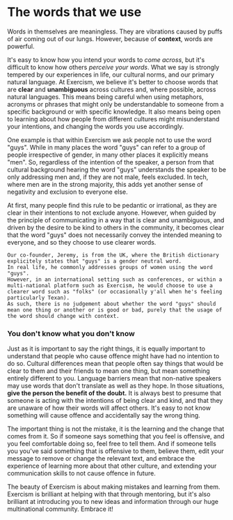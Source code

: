 # The words that we use

Words in themselves are meaningless.
They are vibrations caused by puffs of air coming out of our lungs.
However, because of **context**, words are powerful.

It's easy to know how you intend your words to _come across_, but it's difficult to know how others _perceive your words_.
What we say is strongly tempered by our experiences in life, our cultural norms, and our primary natural language.
At Exercism, we believe it's better to choose words that are **clear** and **unambiguous** across cultures and, where possible, across natural languages.
This means being careful when using metaphors, acronyms or phrases that might only be understandable to someone from a specific background or with specific knowledge.
It also means being open to learning about how people from different cultures might misunderstand your intentions, and changing the words you use accordingly.

One example is that within Exercism we ask people not to use the word "guys".
While in many places the word "guys" can refer to a group of people irrespective of gender, in many other places it explicitly means "men".
So, regardless of the intention of the speaker, a person from that cultural background hearing the word "guys" understands the speaker to be only addressing men and, if they are not male, feels excluded.
In tech, where men are in the strong majority, this adds yet another sense of negativity and exclusion to everyone else.

At first, many people find this rule to be pedantic or irrational, as they are clear in their intentions to not exclude anyone.
However, when guided by the principle of communicating in a way that is clear and unambiguous, and driven by the desire to be kind to others in the community, it becomes clear that the word "guys" does not necessarily convey the intended meaning to everyone, and so they choose to use clearer words.

```note
Our co-founder, Jeremy, is from the UK, where the British dictionary explicitely states that "guys" is a gender neutral word.
In real life, he commonly addresses groups of women using the word "guys".
However, in an international setting such as conferences, or within a multi-national platform such as Exercism, he would choose to use a clearer word such as "folks" (or occasionally y'all when he's feeling particularly Texan).
As such, there is no judgement about whether the word "guys" should mean one thing or another or is good or bad, purely that the usage of the word should change with context.
```

### You don't know what you don't know

Just as it is important to say the right things, it is equally important to understand that people who cause offence might have had no intention to do so.
Cultural differences mean that people often say things that would be clear to them and their friends to mean one thing, but mean something entirely different to you.
Language barriers mean that non-native speakers may use words that don't translate as well as they hope.
In those situations, **give the person the benefit of the doubt.**
It is always best to presume that someone is acting with the intentions of being clear and kind, and that they are unaware of how their words will affect others.
It's easy to not know something will cause offence and accidentally say the wrong thing.

The important thing is not the mistake, it is the learning and the change that comes from it.
So if someone says something that you feel is offensive, and you feel comfortable doing so, feel free to tell them.
And if someone tells you you've said something that is offensive to them, believe them, edit your message to remove or change the relevant text, and embrace the experience of learning more about that other culture, and extending your communication skills to not cause offence in future.

The beauty of Exercism is about making mistakes and learning from them.
Exercism is brilliant at helping with that through mentoring, but it's also brilliant at introducing you to new ideas and information through our huge multinational community.
Embrace it!
